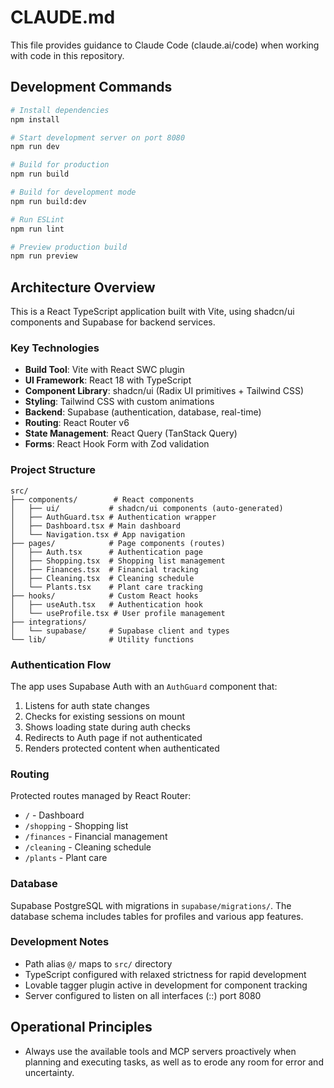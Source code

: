 # CLAUDE.md

This file provides guidance to Claude Code (claude.ai/code) when working with code in this repository.

## Development Commands

```bash
# Install dependencies
npm install

# Start development server on port 8080
npm run dev

# Build for production
npm run build

# Build for development mode
npm run build:dev

# Run ESLint
npm run lint

# Preview production build
npm run preview
```

## Architecture Overview

This is a React TypeScript application built with Vite, using shadcn/ui components and Supabase for backend services.

### Key Technologies
- **Build Tool**: Vite with React SWC plugin
- **UI Framework**: React 18 with TypeScript
- **Component Library**: shadcn/ui (Radix UI primitives + Tailwind CSS)
- **Styling**: Tailwind CSS with custom animations
- **Backend**: Supabase (authentication, database, real-time)
- **Routing**: React Router v6
- **State Management**: React Query (TanStack Query)
- **Forms**: React Hook Form with Zod validation

### Project Structure

```
src/
├── components/        # React components
│   ├── ui/           # shadcn/ui components (auto-generated)
│   ├── AuthGuard.tsx # Authentication wrapper
│   ├── Dashboard.tsx # Main dashboard
│   └── Navigation.tsx # App navigation
├── pages/            # Page components (routes)
│   ├── Auth.tsx      # Authentication page
│   ├── Shopping.tsx  # Shopping list management
│   ├── Finances.tsx  # Financial tracking
│   ├── Cleaning.tsx  # Cleaning schedule
│   └── Plants.tsx    # Plant care tracking
├── hooks/            # Custom React hooks
│   ├── useAuth.tsx   # Authentication hook
│   └── useProfile.tsx # User profile management
├── integrations/     
│   └── supabase/     # Supabase client and types
└── lib/              # Utility functions
```

### Authentication Flow
The app uses Supabase Auth with an `AuthGuard` component that:
1. Listens for auth state changes
2. Checks for existing sessions on mount
3. Shows loading state during auth checks
4. Redirects to Auth page if not authenticated
5. Renders protected content when authenticated

### Routing
Protected routes managed by React Router:
- `/` - Dashboard
- `/shopping` - Shopping list
- `/finances` - Financial management
- `/cleaning` - Cleaning schedule
- `/plants` - Plant care

### Database
Supabase PostgreSQL with migrations in `supabase/migrations/`. The database schema includes tables for profiles and various app features.

### Development Notes
- Path alias `@/` maps to `src/` directory
- TypeScript configured with relaxed strictness for rapid development
- Lovable tagger plugin active in development for component tracking
- Server configured to listen on all interfaces (::) port 8080

## Operational Principles

- Always use the available tools and MCP servers proactively when planning and executing tasks, as well as to erode any room for error and uncertainty.